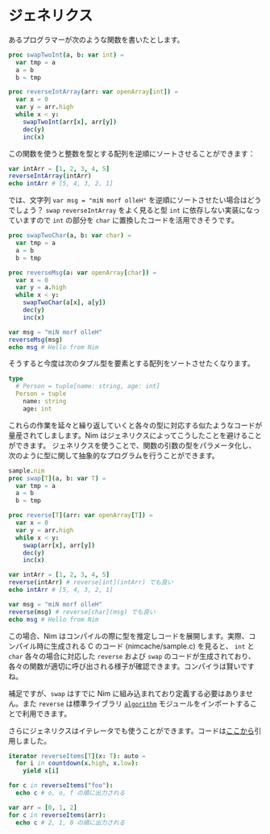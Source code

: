 # ジェネリクス


あるプログラマーが次のような関数を書いたとします。

```nim
proc swapTwoInt(a, b: var int) =
  var tmp = a
  a = b
  b = tmp

proc reverseIntArray(arr: var openArray[int]) =
  var x = 0
  var y = arr.high
  while x < y:
    swapTwoInt(arr[x], arr[y])
    dec(y)
    inc(x)
```

この関数を使うと整数を型とする配列を逆順にソートさせることができます：

```nim
var intArr = [1, 2, 3, 4, 5]
reverseIntArray(intArr)
echo intArr # [5, 4, 3, 2, 1]
```

では、文字列 `var msg = "miN morf olleH"` を逆順にソートさせたい場合はどうでしょう？ `swap` `reverseIntArray` をよく見ると型 `int` に依存しない実装になっていますので `int` の部分を `char` に置換したコードを活用できそうです。

```nim
proc swapTwoChar(a, b: var char) =
  var tmp = a
  a = b
  b = tmp

proc reverseMsg(a: var openArray[char]) =
  var x = 0
  var y = a.high
  while x < y:
    swapTwoChar(a[x], a[y])
    dec(y)
    inc(x)

var msg = "miN morf olleH"
reverseMsg(msg)
echo msg # Hello from Nim
```

そうすると今度は次のタプル型を要素とする配列をソートさせたくなります。

```nim
type
  # Person = tuple[name: string, age: int]
  Person = tuple
    name: string
    age: int
```

これらの作業を延々と繰り返していくと各々の型に対応する似たようなコードが量産されてしまします。Nim はジェネリクスによってこうしたことを避けることができます。
ジェネリクスを使うことで、関数の引数の型をパラメータ化し、次のように型に関して抽象的なプログラムを行うことができます。

```nim
sample.nim
proc swap[T](a, b: var T) =
  var tmp = a
  a = b
  b = tmp

proc reverse[T](arr: var openArray[T]) =
  var x = 0
  var y = arr.high
  while x < y:
    swap(arr[x], arr[y])
    dec(y)
    inc(x)

var intArr = [1, 2, 3, 4, 5]
reverse(intArr) # reverse[int](intArr) でも良い
echo intArr # [5, 4, 3, 2, 1]

var msg = "miN morf olleH"
reverse(msg) # reverse[char](msg) でも良い
echo msg # Hello from Nim
```

この場合、Nim はコンパイルの際に型を推定しコードを展開します。実際、コンパイル時に生成される C のコード (nimcache/sample.c) を見ると、 `int` と `char` 各々の場合に対応した `reverse` および `swap` のコードが生成されており、各々の関数が適切に呼び出される様子が確認できます。コンパイラは賢いですね。


補足ですが、`swap` はすでに Nim に組み込まれており定義する必要はありません。また `reverse` は標準ライブラリ [`algorithm`](https://nim-lang.org/docs/algorithm.html) モジュールをインポートすることで利用できます。

さらにジェネリクスはイテレータでも使うことができます。コードは[ここから](https://hookrace.net/blog/introduction-to-metaprogramming-in-nim/#inline-iterators)引用しました。

```nim
iterator reverseItems[T](x: T): auto =
  for i in countdown(x.high, x.low):
    yield x[i]

for c in reverseItems("foo"):
  echo c # o, o, f の順に出力される

var arr = [0, 1, 2]
for c in reverseItems(arr):
  echo c # 2, 1, 0 の順に出力される
```

